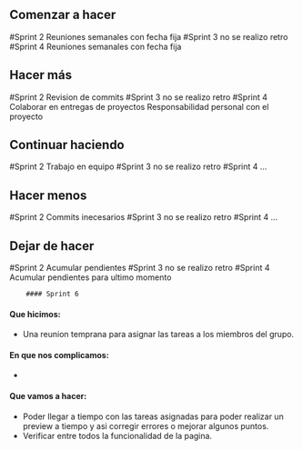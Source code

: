 
<h2>Comenzar a hacer</h2>
    #Sprint 2
        Reuniones semanales con fecha fija
    #Sprint 3
        no se realizo retro
    #Sprint 4
        Reuniones semanales con fecha fija
    
<h2>Hacer más</h2>
    #Sprint 2
        Revision de commits
    #Sprint 3
        no se realizo retro
    #Sprint 4
        Colaborar en entregas de proyectos
        Responsabilidad personal con el proyecto
<h2>Continuar haciendo</h2>
    #Sprint 2
        Trabajo en equipo
    #Sprint 3
        no se realizo retro
    #Sprint 4
        ...
<h2>Hacer menos</h2>
    #Sprint 2    
        Commits inecesarios
    #Sprint 3
        no se realizo retro
    #Sprint 4
        ...
<h2>Dejar de hacer</h2>
    #Sprint 2    
        Acumular pendientes
    #Sprint 3
        no se realizo retro
    #Sprint 4
        Acumular pendientes para ultimo momento

        #### Sprint 6
 
 #### Que hicimos:
 
 * Una reunion temprana para asignar las tareas a los miembros del grupo.

 #### En que nos complicamos:

* 

#### Que vamos a hacer:

* Poder llegar a tiempo con las tareas asignadas para poder realizar un preview a tiempo y asi corregir errores o mejorar algunos puntos.
* Verificar entre todos la funcionalidad de la pagina.
